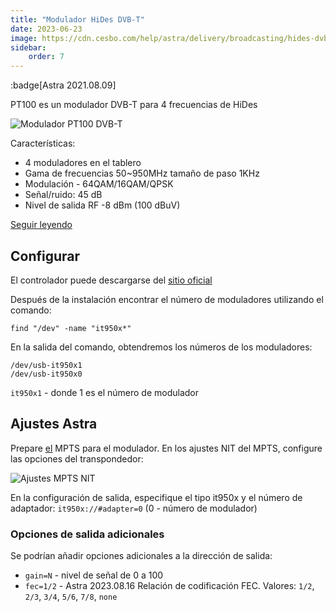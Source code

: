 ```yaml
---
title: "Modulador HiDes DVB-T"
date: 2023-06-23
image: https://cdn.cesbo.com/help/astra/delivery/broadcasting/hides-dvb-t-modulator/pt100.jpeg
sidebar:
    order: 7
---
```


:badge[Astra 2021.08.09]

PT100 es un modulador DVB-T para 4 frecuencias de HiDes

![Modulador PT100 DVB-T](https://cdn.cesbo.com/help/astra/delivery/broadcasting/hides-dvb-t-modulator/pt100.jpeg)

Características:

- 4 moduladores en el tablero
- Gama de frecuencias 50~950MHz tamaño de paso 1KHz
- Modulación - 64QAM/16QAM/QPSK
- Señal/ruido: 45 dB
- Nivel de salida RF -8 dBm (100 dBuV)

[Seguir leyendo](http://www.hides.com.tw/product_pt100_eng.html)

## Configurar[](https://help.cesbo.com/astra/delivery/hardware/hides-dvb-t-modulator#setup)

El controlador puede descargarse del [sitio oficial](http://www.hides.com.tw/downloads_eng.html)

Después de la instalación encontrar el número de moduladores utilizando el comando:

```
find "/dev" -name "it950x*"
```

En la salida del comando, obtendremos los números de los moduladores:

```
/dev/usb-it950x1
/dev/usb-it950x0
```

`it950x1` - donde 1 es el número de modulador

## Ajustes Astra[](https://help.cesbo.com/astra/delivery/hardware/hides-dvb-t-modulator#astra-settings)

Prepare [el](https://help.cesbo.com/astra/delivery/broadcasting/mpts-settings) MPTS para el modulador. En los ajustes NIT del MPTS, configure las opciones del transpondedor:

![Ajustes MPTS NIT](https://cdn.cesbo.com/help/astra/delivery/broadcasting/hides-dvb-t-modulator/mpts-nit.png)

En la configuración de salida, especifique el tipo it950x y el número de adaptador: `it950x://#adapter=0` (0 - número de modulador)

### Opciones de salida adicionales

Se podrían añadir opciones adicionales a la dirección de salida:

- `gain=N` - nivel de señal de 0 a 100
- `fec=1/2` - Astra 2023.08.16 Relación de codificación FEC. Valores: `1/2`, `2/3`, `3/4`, `5/6`, `7/8`, `none`

